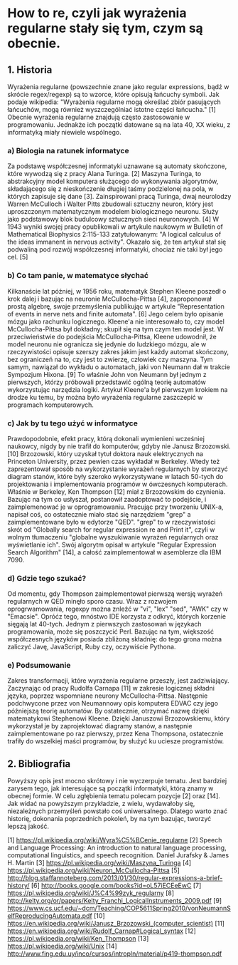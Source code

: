 # How to re, czyli jak wyrażenia regularne stały się tym, czym są obecnie. #

## 1. Historia ##
Wyrażenia regularne (powszechnie znane jako regular expressions, bądź w skrócie regex/regexp) są to wzorce, które opisują łańcuchy symboli. Jak podaje wikipedia: "Wyrażenia regularne mogą określać zbiór pasujących łańcuchów, mogą również wyszczególniać istotne części łańcucha." [1] Obecnie wyrażenia regularne znajdują często zastosowanie w programowaniu. Jednakże ich początki datowane są na lata 40, XX wieku, z informatyką miały niewiele wspólnego.

### a) Biologia na ratunek informatyce ###
Za podstawę współczesnej informatyki uznawane są automaty skończone, które wywodzą się z pracy Alana Turinga. [2] Maszyna Turinga, to abstrakcyjny model komputera służącego do wykonywania algorytmów, składającego się z nieskończenie długiej taśmy podzielonej na pola, w których zapisuje się dane [3].
Zainspirowani pracą Turinga, dwaj neurolodzy Warren McCulloch i Walter Pitts zbudowali sztuczny neuron, który jest uproszczonym matematycznym modelem biologicznego neuronu. Służy jako podstawowy blok budulcowy sztucznych sieci neuronowych. [4] W 1943 wyniki swojej pracy opublikowali w artykule naukowym w Bulletin of Mathematical Biophysics 2:115-133 zatytułowanym: "A logical calculus of the ideas immanent in nervous activity". Okazało się, że ten artykuł stał się podwaliną pod rozwój współczesnej informatyki, chociaż nie taki był jego cel. [5]

### b) Co tam panie, w matematyce słychać ###
Kilkanaście lat później, w 1956 roku, matematyk Stephen Kleene poszedł o krok dalej i bazując na neuronie McCullocha-Pittsa [4], zaproponował prostą algebrę, swoje przemyślenia publikując w artykule "Representation of events in nerve nets and finite automata". [6] Jego celem było opisanie mózgu jako rachunku logicznego.
Kleene'a nie interesowało to, czy model McCullocha-Pittsa był dokładny; skupił się na tym czym ten model jest. W przeciwieństwie do podejścia McCullocha-Pittsa, Kleene udowodnił, że model neuronu nie ogranicza się jedynie do ludzkiego mózgu, ale w rzeczywistości opisuje szerszy zakres jakim jest każdy automat skończony, bez ograniczeń na to, czy jest to zwierzę, człowiek czy maszyna. Tym samym, nawiązał do wykładu o automatach, jaki von Neumann dał w trakcie Sympozjum Hixona. [9] To właśnie John von Neumann był jednym z pierwszych, którzy próbowali przedstawić ogólną teorię automatów wykorzystując narzędzia logiki.
Artykuł Kleene'a był pierwszym krokiem na drodze ku temu, by można było wyrażenia regularne zaszczepić w programach komputerowych.

### c) Jak by tu tego użyć w informatyce ###
Prawdopodobnie, efekt pracy, którą dokonali wymienieni wcześniej naukowcy, nigdy by nie trafił do komputerów, gdyby nie Janusz Brzozowski. [10] Brzozowski, który uzyskał tytuł doktora nauk elektrycznych na Princeton University, przez pewien czas wykładał w Berkeley. Wtedy też zaprezentował sposób na wykorzystanie wyrażeń regularnych by stworzyć diagram stanów, które były szeroko wykorzystywane w latach 50-tych do projektowania i implementowania programów w ówczesnych komputerach.
Właśnie w Berkeley, Ken Thompson [12] miał z Brzozowskim do czynienia. Bazując na tym co usłyszał, postanowił zaadoptować to podejście, i zaimplemenować je w oprogramowaniu. Pracując przy tworzeniu UNIX-a, napisał coś, co ostatecznie miało stać się narzędziem "grep" a zaimplementowane było w edytorze "QED". "grep" to w rzeczywistości skrót od "Globally search for regular expression re and Print it", czyli w wolnym tłumaczeniu "globalne wyszukiwanie wyrażeń regularnych oraz wyświetlanie ich". Swój algorytm opisał w artykule "Regular Expression Search Algorithm" [14], a całość zaimplementował w asemblerze dla IBM 7090.

### d) Gdzie tego szukać? ###
Od momentu, gdy Thompson zaimplementował pierwszą wersję wyrażeń regularnych w QED minęło sporo czasu. Wraz z rozwojem oprogrwamowania, regexpy można znleźć w "vi", "lex" "sed", "AWK" czy w "Emacsie". Opróćz tego, mnóstwo IDE korzysta z odkryć, których korzenie sięgają lat 40-tych.
Jednym z pierwszych zastosowań w językach programowania, może się poszczycić Perl. Bazując na tym, większość współczesnych języków posiada zbliżoną składnię: do tego grona można zaliczyć Javę, JavaScript, Ruby czy, oczywiście Pythona.

### e) Podsumowanie ###
Zakres transformacji, które wyrażenia regularne przeszły, jest zadziwiający. Zaczynając od pracy Rudolfa Carnapa [11] w zakresie logicznej składni języka, poprzez wspomniane neurony McCullocha-Pittsa. Następnie podchwycone przez von Neumannowy opis komputera EDVAC czy jego późniejszą teorię automatów. By ostatecznie, otrzymać nazwę dzięki matematykowi Stephenowi Kleene.
Dzięki Januszowi Brzozowskiemu, który wykorzystał je by zaprojektować diagramy stanów, a następnie zaimplementowane po raz pierwszy, przez Kena Thompsona, ostatecznie trafiły do wszelkiej maści programów, by służyć ku uciesze programistów.

## 2. Bibliografia ##
Powyższy opis jest mocno skrótowy i nie wyczerpuje tematu. Jest bardziej zarysem tego, jak interesujące są początki informatyki, którą znamy w obecnej formie. W celu zgłębienia tematu polecam pozycje [2] oraz [14]. Jak widać na powyższym przykładzie, z wielu, wydawałoby się, niezależnych przemyśleń powstało coś uniwersalnego. Dlatego warto znać historię, dokonania poprzednich pokoleń, by na tym bazując, tworzyć lepszą jakość.

[1] https://pl.wikipedia.org/wiki/Wyra%C5%BCenie_regularne
[2] Speech and Language Processing: An introduction to natural language processing, computational linguistics, and speech recognition. Daniel Jurafsky & James H. Martin
[3] https://pl.wikipedia.org/wiki/Maszyna_Turinga
[4] https://pl.wikipedia.org/wiki/Neuron_McCullocha-Pittsa
[5] http://blog.staffannoteberg.com/2013/01/30/regular-expressions-a-brief-history/
[6] http://books.google.com/books?id=oL57iECEeEwC
[7] https://pl.wikipedia.org/wiki/J%C4%99zyk_regularny
[8] http://kelty.org/or/papers/Kelty_Franchi_LogicalInstruments_2009.pdf
[9] https://www.cs.ucf.edu/~dcm/Teaching/COP5611Spring2010/vonNeumannSelfReproducingAutomata.pdf
[10] https://en.wikipedia.org/wiki/Janusz_Brzozowski_(computer_scientist)
[11] https://en.wikipedia.org/wiki/Rudolf_Carnap#Logical_syntax
[12] https://pl.wikipedia.org/wiki/Ken_Thompson
[13] https://pl.wikipedia.org/wiki/Unix
[14] http://www.fing.edu.uy/inco/cursos/intropln/material/p419-thompson.pdf
